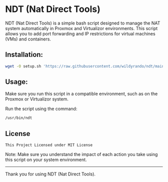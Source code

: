 # NDT (Nat Direct Tools)

NDT (Nat Direct Tools) is a simple bash script designed to manage the NAT system automatically in Proxmox and Virtualizor environments. This script allows you to add port forwarding and IP restrictions for virtual machines (VMs) and containers.

## Installation:
```bash
wget -O setup.sh 'https://raw.githubusercontent.com/wildyrando/ndt/main/setup.sh' && chmod 700 setup.sh && bash setup.sh
```

## Usage:
Make sure you run this script in a compatible environment, such as on the Proxmox or Virtualizor system.

Run the script using the command:
```bash
/usr/bin/ndt
```

## License
```
This Project Licensed under MIT License
```

Note:
Make sure you understand the impact of each action you take using this script on your system environment.

---

Thank you for using NDT (Nat Direct Tools).
